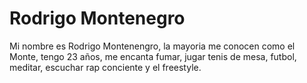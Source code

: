 # Rodrigo Montenegro

Mi nombre es Rodrigo Montenengro, la mayoria me conocen como el Monte, tengo 23 años, me encanta fumar, jugar tenis de mesa, futbol, meditar, escuchar rap conciente y el freestyle.